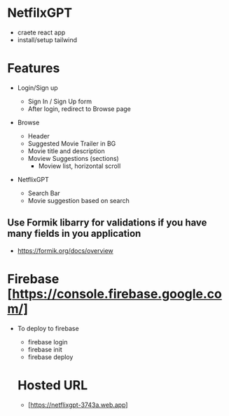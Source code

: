 # NetfilxGPT
- craete react app
- install/setup tailwind


# Features

- Login/Sign up
  - Sign In / Sign Up form
  - After login, redirect to Browse page
 
- Browse
  - Header
  - Suggested Movie Trailer in BG
  - Movie title and description
  - Moview Suggestions (sections)
    - Moview list, horizontal scroll
- NetflixGPT
  - Search Bar
  - Movie suggestion based on search

 ##  Use Formik libarry for validations if you have many fields in you application
  - https://formik.org/docs/overview

# Firebase [https://console.firebase.google.com/]
- To deploy to firebase 
  - firebase login
  - firebase init
  - firebase deploy

  # Hosted URL
   - [https://netflixgpt-3743a.web.app]